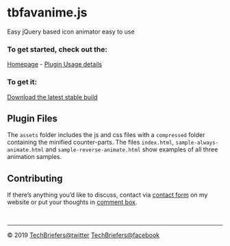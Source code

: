 # tbfavanime.js 

Easy jQuery based icon animator easy to use

### To get started, check out the:

[Homepage](https://techbriefers.com) - [Plugin Usage details](https://techbriefers.com/how-to-animate-favicon-icon-techbriefers-tbfavanime)

### To get it:

[Download the latest stable build](https://github.com/techbriefers/tbfavanime/archive/master.zip)
<br>

## Plugin Files

The `assets` folder includes the js and css files with a `compressed` folder containing the minified counter-parts.
The files `index.html`, `sample-always-animate.html` and `sample-reverse-animate.html` show examples of all three animation samples.
<br>

## Contributing

If there’s anything you’d like to discuss, contact via 
[contact form](https://techbriefers.com/contact-us) on my website or 
put your thoughts in [comment box](https://techbriefers.com/how-to-animate-favicon-icon-techbriefers-tbfavanime).

<br>

---
© 2019 
[TechBriefers@twitter](https://twitter.com/techbriefers)
[TechBriefers@facebook](https://www.facebook.com/techbriefers)
